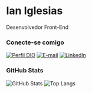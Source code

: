 # Ian Iglesias

Desenvolvedor Front-End

### Conecte-se comigo

[![Perfil DIO](https://img.shields.io/badge/-Meu%20Perfil%20na%20DIO-30A3DC?style=for-the-badge)](https://www.dio.me/users/ianiglesias_85612)
[![E-mail](https://img.shields.io/badge/-Email-000?style=for-the-badge&logo=microsoft-outlook&logoColor=E94D5F)](mailto:ianiglesias@zohomail.com)
[![LinkedIn](https://img.shields.io/badge/-LinkedIn-000?style=for-the-badge&logo=linkedin&logoColor=30A3DC)](https://www.linkedin.com/in/ianiglesias-developer/)

### GitHub Stats

![GitHub Stats](https://github-readme-stats.vercel.app/api?username=iansantos4352&theme=transparent&bg_color=000&border_color=30A3DC&show_icons=true&icon_color=30A3DC&title_color=E94D5F&text_color=FFF)
![Top Langs](https://github-readme-stats-git-masterrstaa-rickstaa.vercel.app/api/top-langs/?username=ianiglesias-developer&layout=compact&bg_color=000&border_color=30A3DC&title_color=E94D5F&text_color=FFF)
